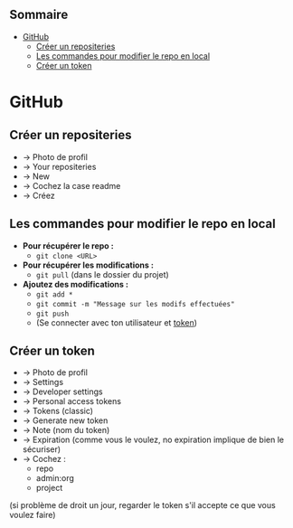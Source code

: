 ## Sommaire
- [GitHub](#github)
  - [Créer un repositeries](#créer-un-repositeries)
  - [Les commandes pour modifier le repo en local](#les-commandes-pour-modifier-le-repo-en-local)
  - [Créer un token](#créer-un-token)


# GitHub 
## Créer un repositeries
* -> Photo de profil
* -> Your repositeries
* -> New
* -> Cochez la case readme
* -> Créez


## Les commandes pour modifier le repo en local
* **Pour récupérer le repo :**
  * `git clone <URL>`
* **Pour récupérer les modifications :**
  * `git pull` (dans le dossier du projet)
* **Ajoutez des modifications :**
  * `git add *`
  * `git commit -m "Message sur les modifs effectuées"`
  * `git push`
  * (Se connecter avec ton utilisateur et [token](#3-créer-un-token-))

## Créer un token
* -> Photo de profil
* -> Settings
* -> Developer settings
* -> Personal access tokens
* -> Tokens (classic)
* -> Generate new token
* -> Note (nom du token)
* -> Expiration (comme vous le voulez, no expiration implique de bien le sécuriser)
* -> Cochez :
    * repo
    * admin:org
    * project 
  
(si problème de droit un jour, regarder le token s'il accepte ce que vous voulez faire)